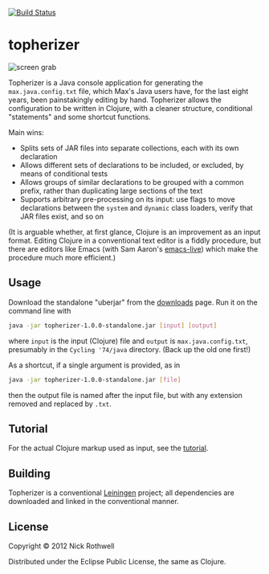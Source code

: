 [![Build Status](https://secure.travis-ci.org/cassiel/topherizer.png)](http://travis-ci.org/cassiel/topherizer)

# topherizer

![screen grab](https://cloud.github.com/downloads/cassiel/topherizer/EmacsScreenSnapz001.png)

Topherizer is a Java console application for generating the
`max.java.config.txt` file, which Max's Java users have, for the last
eight years, been painstakingly editing by hand. Topherizer allows the
configuration to be written in Clojure, with a cleaner structure,
conditional "statements" and some shortcut functions.

Main wins:

- Splits sets of JAR files into separate collections, each with its own
  declaration
- Allows different sets of declarations to be included, or excluded, by
  means of conditional tests
- Allows groups of similar declarations to be grouped with a common
  prefix, rather than duplicating large sections of the text
- Supports arbitrary pre-processing on its input: use flags to move
  declarations between the `system` and `dynamic` class loaders, verify
  that JAR files exist, and so on

(It is arguable whether, at first glance, Clojure is an improvement as
an input format. Editing Clojure in a conventional text editor is a
fiddly procedure, but there are editors like Emacs (with Sam Aaron's
[emacs-live][el]) which make the procedure much more efficient.)

## Usage

Download the standalone "uberjar" from the [downloads][dl] page. Run it
on the command line with

```bash
java -jar topherizer-1.0.0-standalone.jar [input] [output]
```

where `input` is the input (Clojure) file and `output` is
`max.java.config.txt`, presumably in the `Cycling '74/java`
directory. (Back up the old one first!)

As a shortcut, if a single argument is provided, as in

```bash
java -jar topherizer-1.0.0-standalone.jar [file]
```

then the output file is named after the input file, but with any
extension removed and replaced by `.txt`.

## Tutorial

For the actual Clojure markup used as input, see the [tutorial][tut].

## Building

Topherizer is a conventional [Leiningen][lein] project; all dependencies
are downloaded and linked in the conventional manner.

## License

Copyright © 2012 Nick Rothwell

Distributed under the Eclipse Public License, the same as Clojure.

[el]: https://github.com/overtone/emacs-live
[dl]: https://github.com/cassiel/topherizer/downloads
[lein]: https://github.com/technomancy/leiningen
[tut]: https://github.com/cassiel/topherizer/blob/master/TUTORIAL.md
